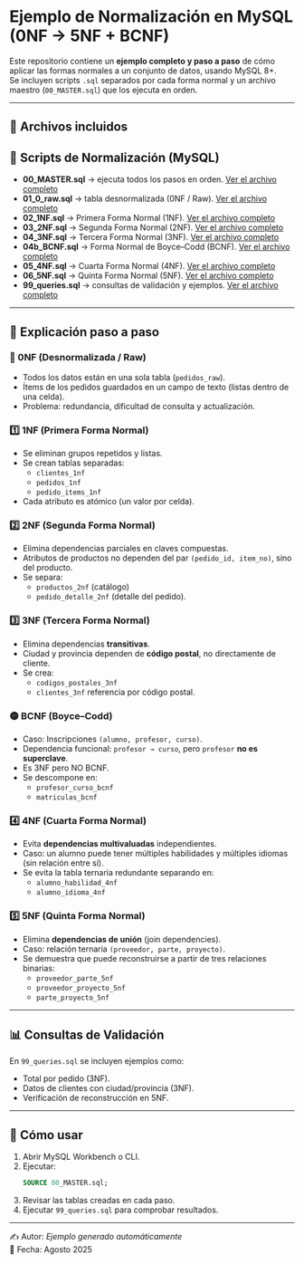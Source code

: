 # Ejemplo de Normalización en MySQL (0NF → 5NF + BCNF)

Este repositorio contiene un **ejemplo completo y paso a paso** de cómo aplicar las formas normales a un conjunto de datos, usando MySQL 8+.  
Se incluyen scripts `.sql` separados por cada forma normal y un archivo maestro (`00_MASTER.sql`) que los ejecuta en orden.

---

## 📂 Archivos incluidos
## 📜 Scripts de Normalización (MySQL)

- **00_MASTER.sql** → ejecuta todos los pasos en orden. [Ver el archivo completo](./scripts/00_MASTER.sql)
- **01_0_raw.sql** → tabla desnormalizada (0NF / Raw). [Ver el archivo completo](./scripts/01_0_raw.sql)
- **02_1NF.sql** → Primera Forma Normal (1NF). [Ver el archivo completo](./scripts/02_1NF.sql)
- **03_2NF.sql** → Segunda Forma Normal (2NF). [Ver el archivo completo](./scripts/03_2NF.sql)
- **04_3NF.sql** → Tercera Forma Normal (3NF). [Ver el archivo completo](./scripts/04_3NF.sql)
- **04b_BCNF.sql** → Forma Normal de Boyce–Codd (BCNF). [Ver el archivo completo](./scripts/04b_BCNF.sql)
- **05_4NF.sql** → Cuarta Forma Normal (4NF). [Ver el archivo completo](./scripts/05_4NF.sql)
- **06_5NF.sql** → Quinta Forma Normal (5NF). [Ver el archivo completo](./scripts/06_5NF.sql)
- **99_queries.sql** → consultas de validación y ejemplos. [Ver el archivo completo](./scripts/99_queries.sql)

---

## 🧩 Explicación paso a paso

### 🔴 0NF (Desnormalizada / Raw)
- Todos los datos están en una sola tabla (`pedidos_raw`).
- Ítems de los pedidos guardados en un campo de texto (listas dentro de una celda).
- Problema: redundancia, dificultad de consulta y actualización.

### 1️⃣ 1NF (Primera Forma Normal)
- Se eliminan grupos repetidos y listas.
- Se crean tablas separadas:
  - `clientes_1nf`
  - `pedidos_1nf`
  - `pedido_items_1nf`
- Cada atributo es atómico (un valor por celda).

### 2️⃣ 2NF (Segunda Forma Normal)
- Elimina dependencias parciales en claves compuestas.
- Atributos de productos no dependen del par `(pedido_id, item_no)`, sino del producto.
- Se separa:
  - `productos_2nf` (catálogo)
  - `pedido_detalle_2nf` (detalle del pedido).

### 3️⃣ 3NF (Tercera Forma Normal)
- Elimina dependencias **transitivas**.
- Ciudad y provincia dependen de **código postal**, no directamente de cliente.
- Se crea:
  - `codigos_postales_3nf`
  - `clientes_3nf` referencia por código postal.

### 🟡 BCNF (Boyce–Codd)
- Caso: Inscripciones `(alumno, profesor, curso)`.
- Dependencia funcional: `profesor → curso`, pero `profesor` **no es superclave**.
- Es 3NF pero NO BCNF.
- Se descompone en:
  - `profesor_curso_bcnf`
  - `matriculas_bcnf`

### 4️⃣ 4NF (Cuarta Forma Normal)
- Evita **dependencias multivaluadas** independientes.
- Caso: un alumno puede tener múltiples habilidades y múltiples idiomas (sin relación entre sí).
- Se evita la tabla ternaria redundante separando en:
  - `alumno_habilidad_4nf`
  - `alumno_idioma_4nf`

### 5️⃣ 5NF (Quinta Forma Normal)
- Elimina **dependencias de unión** (join dependencies).
- Caso: relación ternaria `(proveedor, parte, proyecto)`.
- Se demuestra que puede reconstruirse a partir de tres relaciones binarias:
  - `proveedor_parte_5nf`
  - `proveedor_proyecto_5nf`
  - `parte_proyecto_5nf`

---

## 📊 Consultas de Validación
En `99_queries.sql` se incluyen ejemplos como:
- Total por pedido (3NF).
- Datos de clientes con ciudad/provincia (3NF).
- Verificación de reconstrucción en 5NF.

---

## 🚀 Cómo usar
1. Abrir MySQL Workbench o CLI.  
2. Ejecutar:
   ```sql
   SOURCE 00_MASTER.sql;
   ```
3. Revisar las tablas creadas en cada paso.  
4. Ejecutar `99_queries.sql` para comprobar resultados.

---

✍️ Autor: *Ejemplo generado automáticamente*  
📅 Fecha: Agosto 2025  
